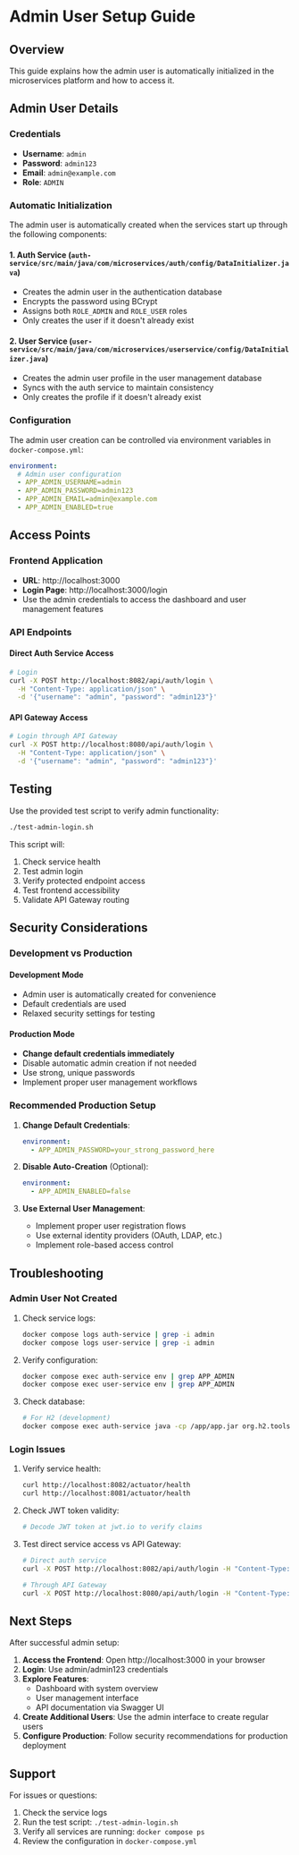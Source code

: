 # Admin User Setup Guide

## Overview

This guide explains how the admin user is automatically initialized in the microservices platform and how to access it.

## Admin User Details

### Credentials

- **Username**: `admin`
- **Password**: `admin123`
- **Email**: `admin@example.com`
- **Role**: `ADMIN`

### Automatic Initialization

The admin user is automatically created when the services start up through the following components:

#### 1. Auth Service (`auth-service/src/main/java/com/microservices/auth/config/DataInitializer.java`)

- Creates the admin user in the authentication database
- Encrypts the password using BCrypt
- Assigns both `ROLE_ADMIN` and `ROLE_USER` roles
- Only creates the user if it doesn't already exist

#### 2. User Service (`user-service/src/main/java/com/microservices/userservice/config/DataInitializer.java`)

- Creates the admin user profile in the user management database
- Syncs with the auth service to maintain consistency
- Only creates the profile if it doesn't already exist

### Configuration

The admin user creation can be controlled via environment variables in `docker-compose.yml`:

```yaml
environment:
  # Admin user configuration
  - APP_ADMIN_USERNAME=admin
  - APP_ADMIN_PASSWORD=admin123
  - APP_ADMIN_EMAIL=admin@example.com
  - APP_ADMIN_ENABLED=true
```

## Access Points

### Frontend Application

- **URL**: http://localhost:3000
- **Login Page**: http://localhost:3000/login
- Use the admin credentials to access the dashboard and user management features

### API Endpoints

#### Direct Auth Service Access

```bash
# Login
curl -X POST http://localhost:8082/api/auth/login \
  -H "Content-Type: application/json" \
  -d '{"username": "admin", "password": "admin123"}'
```

#### API Gateway Access

```bash
# Login through API Gateway
curl -X POST http://localhost:8080/api/auth/login \
  -H "Content-Type: application/json" \
  -d '{"username": "admin", "password": "admin123"}'
```

## Testing

Use the provided test script to verify admin functionality:

```bash
./test-admin-login.sh
```

This script will:

1. Check service health
2. Test admin login
3. Verify protected endpoint access
4. Test frontend accessibility
5. Validate API Gateway routing

## Security Considerations

### Development vs Production

#### Development Mode

- Admin user is automatically created for convenience
- Default credentials are used
- Relaxed security settings for testing

#### Production Mode

- **Change default credentials immediately**
- Disable automatic admin creation if not needed
- Use strong, unique passwords
- Implement proper user management workflows

### Recommended Production Setup

1. **Change Default Credentials**:

   ```yaml
   environment:
     - APP_ADMIN_PASSWORD=your_strong_password_here
   ```

2. **Disable Auto-Creation** (Optional):

   ```yaml
   environment:
     - APP_ADMIN_ENABLED=false
   ```

3. **Use External User Management**:
   - Implement proper user registration flows
   - Use external identity providers (OAuth, LDAP, etc.)
   - Implement role-based access control

## Troubleshooting

### Admin User Not Created

1. Check service logs:

   ```bash
   docker compose logs auth-service | grep -i admin
   docker compose logs user-service | grep -i admin
   ```

2. Verify configuration:

   ```bash
   docker compose exec auth-service env | grep APP_ADMIN
   docker compose exec user-service env | grep APP_ADMIN
   ```

3. Check database:
   ```bash
   # For H2 (development)
   docker compose exec auth-service java -cp /app/app.jar org.h2.tools.Shell -url jdbc:h2:mem:authdb -user sa
   ```

### Login Issues

1. Verify service health:

   ```bash
   curl http://localhost:8082/actuator/health
   curl http://localhost:8081/actuator/health
   ```

2. Check JWT token validity:

   ```bash
   # Decode JWT token at jwt.io to verify claims
   ```

3. Test direct service access vs API Gateway:

   ```bash
   # Direct auth service
   curl -X POST http://localhost:8082/api/auth/login -H "Content-Type: application/json" -d '{"username": "admin", "password": "admin123"}'

   # Through API Gateway
   curl -X POST http://localhost:8080/api/auth/login -H "Content-Type: application/json" -d '{"username": "admin", "password": "admin123"}'
   ```

## Next Steps

After successful admin setup:

1. **Access the Frontend**: Open http://localhost:3000 in your browser
2. **Login**: Use admin/admin123 credentials
3. **Explore Features**:
   - Dashboard with system overview
   - User management interface
   - API documentation via Swagger UI
4. **Create Additional Users**: Use the admin interface to create regular users
5. **Configure Production**: Follow security recommendations for production deployment

## Support

For issues or questions:

1. Check the service logs
2. Run the test script: `./test-admin-login.sh`
3. Verify all services are running: `docker compose ps`
4. Review the configuration in `docker-compose.yml`

